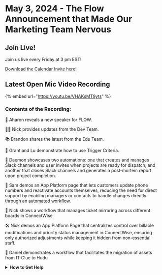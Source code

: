 # May 3, 2024 - The Flow Announcement that Made Our Marketing Team Nervous

## Join Live!

Join us live every Friday at 3 pm EST!

&#x20;[Download the Calendar Invite here](https://engine.rewst.io/webhooks/custom/trigger/02eb02e2-1177-43d9-9e13-8547414979fc/c47fdd7f-4075-47a8-ba92-94e790e67c06?request_type=open_mic_link&)!

## Latest Open Mic Video Recording

{% embed url="https://youtu.be/VHAKsMT9yts" %}

### Contents of the Recording:

🌊 Aharon reveals a new speaker for FLOW.

👨‍💻 Nick provides updates from the Dev Team.

📚 Brandon shares the latest from the Edu Team.

🎯 Grant and Lu demonstrate how to use Trigger Criteria.

🤖 Daemon showcases two automations: one that creates and manages Slack channels and user invites when projects are ready for dispatch, and another that closes Slack channels and generates a post-mortem report upon project completion.

📱 Sam demos an App Platform page that lets customers update phone numbers and reactivate accounts themselves, reducing the need for direct support by enabling managers or contacts to handle changes directly through an automated workflow.

🔄 Nick shows a workflow that manages ticket mirroring across different boards in ConnectWise

🛠️ Nick demos an App Platform Page that centralizes control over billable modifications and priority status management in ConnectWise, ensuring only authorized adjustments while keeping it hidden from non-essential staff.

🚀 Daniel demonstrates a workflow that facilitates the migration of assets from IT Glue to Hudu

<details>

<summary><strong>How to Get Help</strong></summary>

* 💬 Chat (Discord): [https://discord.gg/rewst​​ ](https://discord.gg/rewst%E2%80%8B%E2%80%8B)
  * Private #\{{ msp \}} channel
  * \#the-kewp
* 🎫 Submit Tickets to: the\_roc@rewst.io
* 📝 Feature Request + Integration Requests: [https://rewst.canny.io/](https://rewst.canny.io/)

**CLUCK UNIVERSITY – REWST TRAINING:**&#x20;

* 👨‍🏫 Live Instructor-Led Training: [https://calendly.com/cluck-u/](https://calendly.com/cluck-u/)
* 🏁 Rewst Foundations Training: [https://docs.rewst.help/cluck-university/rewst-foundations-10x](https://docs.rewst.help/cluck-university/rewst-foundations-10x)
* ▶️ On-demand Videos: [https://docs.rewst.help/cluck-university/rewst-foundations-10x](https://docs.rewst.help/cluck-university/rewst-foundations-10x)

**DOCS:**&#x20;

* 🥚 Rewst Docs: [https://docs.rewst.help ](https://docs.rewst.help)
* ⛩️ Jinja Docs: [https://jinja.palletsprojects.com/](https://jinja.palletsprojects.com/)

**KEY LINKS:**&#x20;

* 📝 Feature Request + Integration Requests: [https://rewst.canny.io/](https://rewst.canny.io/)

</details>

